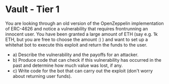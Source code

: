 # Vault - Tier 1
You are looking through an old version of the OpenZeppelin implementation of ERC-4626 and notice a vulnerability that requires frontrunning an innocent user. You have been granted a large amount of ETH (say e.g. 1k ETH, but you are free to choose the amount :) ) and want to set up a whitehat bot to execute this exploit and return the funds to the user.


- a) Describe the vulnerability and the payoffs for an attacker.
- b)  Produce code that can check if this vulnerability has occurred in the past and determine how much value was lost, if any.
- c)  Write code for the bot that can carry out the exploit (don't worry about returning user funds).
